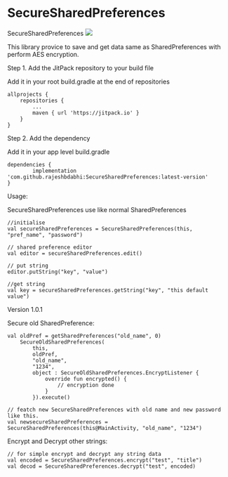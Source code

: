 # SecureSharedPreferences
SecureSharedPreferences
[![](https://jitpack.io/v/rajeshbdabhi/SecureSharedPreferences.svg)](https://jitpack.io/#rajeshbdabhi/SecureSharedPreferences)

This library provice to save and get data same as SharedPreferences with perform AES encryption.

Step 1. Add the JitPack repository to your build file

Add it in your root build.gradle at the end of repositories
	
	allprojects {
		repositories {
			...
			maven { url 'https://jitpack.io' }
		}
	}


Step 2. Add the dependency

Add it in your app level build.gradle

	dependencies {
    		implementation 'com.github.rajeshbdabhi:SecureSharedPreferences:latest-version'
	}
	
Usage:

SecureSharedPreferences use like normal SharedPreferences

	//initialise
	val secureSharedPreferences = SecureSharedPreferences(this, "pref_name", "password")	
        
	// shared preference editor
	val editor = secureSharedPreferences.edit()
        
	// put string
	editor.putString("key", "value")
	
	//get string
	val key = secureSharedPreferences.getString("key", "this default value")
	
Version 1.0.1

Secure old SharedPreference:

	val oldPref = getSharedPreferences("old_name", 0)
        SecureOldSharedPreferences(
            this,
            oldPref,
            "old_name",
            "1234",
            object : SecureOldSharedPreferences.EncryptListener {
                override fun encrypted() {
                    // encryption done
                }
            }).execute()
	    
	// featch new SecureSharedPreferences with old name and new password like this.
	val newsecureSharedPreferences = SecureSharedPreferences(this@MainActivity, "old_name", "1234")


Encrypt and Decrypt other strings:

	// for simple encrypt and decrypt any string data
	val encoded = SecureSharedPreferences.encrypt("test", "title")
	val decod = SecureSharedPreferences.decrypt("test", encoded)
	
